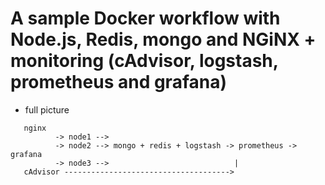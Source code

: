 # A sample Docker workflow with Node.js, Redis, mongo and NGiNX + monitoring (cAdvisor, logstash, prometheus and grafana)

* full picture
```
   nginx
          -> node1 -->
          -> node2 --> mongo + redis + logstash -> prometheus -> grafana
          -> node3 -->                            |
   cAdvisor ------------------------------------->  
```
